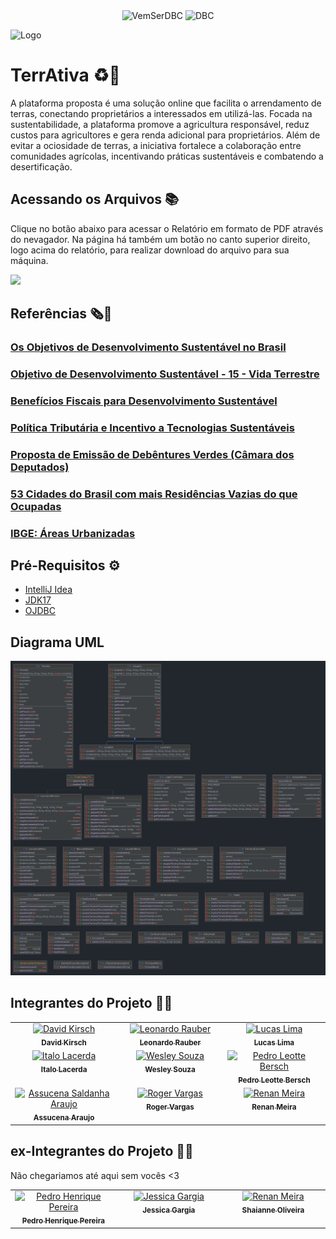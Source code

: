 <div align="center">
  <img alt="VemSerDBC" src="https://img.shields.io/badge/Vem Ser 13-00599C?style=for-the-badge&logo=java&logoColor=white">
  <img alt="DBC" src="https://img.shields.io/badge/DBC-00599C?style=for-the-badge&logo=java&logoColor=white">
</div>

![Logo](https://i.ibb.co/28k8rQj/p2.png)

# TerrAtiva ♻️🌱

A plataforma proposta é uma solução online que facilita o arrendamento de terras, conectando proprietários a interessados em utilizá-las. Focada na sustentabilidade, a plataforma promove a agricultura responsável, reduz custos para agricultores e gera renda adicional para proprietários. Além de evitar a ociosidade de terras, a iniciativa fortalece a colaboração entre comunidades agrícolas, incentivando práticas sustentáveis e combatendo a desertificação.

## Acessando os Arquivos 📚

Clique no botão abaixo para acessar o Relatório em formato de PDF através do nevagador. Na página há também um botão no canto superior direito, logo acima do relatório, para realizar download do arquivo para sua máquina.

<a href="https://github.com/lucasbernardodev/vs13-squad8-TerrAtiva/blob/main/Relat%C3%B3rio%20(Squad8).pdf"><img src="https://img.shields.io/badge/Download-Relat%C3%B3rio_Final-blue"/></a>

## Referências 🗞️📰

### [Os Objetivos de Desenvolvimento Sustentável no Brasil](https://brasil.un.org/pt-br)

### [Objetivo de Desenvolvimento Sustentável - 15 - Vida Terrestre](https://www.ipea.gov.br/ods/ods15.html)

### [Benefícios Fiscais para Desenvolvimento Sustentável](https://www.conjur.com.br/2023-jun-12/elaise-sestrem-beneficios-fiscais-desenvolvimento-sustentavel/)

### [Política Tributária e Incentivo a Tecnologias Sustentáveis](https://www.ipea.gov.br/cts/pt/central-de-conteudo/artigos/artigos/309-politica-tributaria-e-incentivo-a-tecnologias-sustentaveis-o-brasil-na-contramao)

### [Proposta de Emissão de Debêntures Verdes (Câmara dos Deputados)](https://www.camara.leg.br/noticias/852063-proposta-permite-a-emissao-de-debentures-incentivadas-para-projetos-sus%20tentaveis/)

### [53 Cidades do Brasil com mais Residências Vazias do que Ocupadas](https://www.nsctotal.com.br/noticias/conheca-as-53-cidades-do-brasil-com-mais-residencias-vazias-do-que-ocupadas#:~:text=Arroio%20do%20Sal%20%28RS%29%20%E2%80%93%2076%2C2%25%20Xangri-l%C3%A1%20%28RS%29,%E2%80%93%2068%2C3%25%20Pontal%20do%20Paran%C3%A1%20%28PR%29%20%E2%80%93%2068%2C1%25)

### [IBGE: Áreas Urbanizadas](https://www.ibge.gov.br/geociencias/cartas-e-mapas/redes-geograficas/15789-areas-urbanizadas.html)

## Pré-Requisitos ⚙️

- [IntelliJ Idea](https://www.jetbrains.com/idea/)
- [JDK17](https://www.oracle.com/java/technologies/downloads/)
- [OJDBC](https://www.oracle.com/database/technologies/appdev/jdbc-downloads.html)

## Diagrama UML

![uml](assets/terrativa-uml.png)

## Integrantes do Projeto 👨‍💻

<!-- ALL-CONTRIBUTORS-LIST:START - Do not remove or modify this section -->
<!-- prettier-ignore-start -->
<!-- markdownlint-disable -->
<table>
  <tbody>
    <tr>
      <td align="center" valign="top" width="14.28%"><a href="https://www.github.com/DavidKirsch-DBC"><img src="https://avatars.githubusercontent.com/u/153624310?v=4" width="100px;" alt="David Kirsch"/><br /><sub><b>David Kirsch</b></sub></a><br /></td>
      <td align="center" valign="top" width="14.28%"><a href="https://www.github.com/Leonardo-Rauber"><img src="https://media.licdn.com/dms/image/D4D03AQEK6cgB9dALFw/profile-displayphoto-shrink_800_800/0/1673825154756?e=1709769600&v=beta&t=3ShzbURNX_-bUH-OR4-jj1jaSRite3cMR4W2JhqYaIA" width="100px;" alt="Leonardo Rauber"/><br /><sub><b>Leonardo Rauber</b></sub></a><br /></td>
      <td align="center" valign="top" width="14.28%"><a href="https://www.github.com/lucasbernardodev"><img src="https://media.licdn.com/dms/image/D4D03AQGlVZDL_zXGYw/profile-displayphoto-shrink_800_800/0/1701705256375?e=1709769600&v=beta&t=aLGO9J147YOI3TA_LCHP0zq9bd-iq1mLEI0g-bDs79o" width="100px;" alt="Lucas Lima"/><br /><sub><b>Lucas Lima</b></sub></a><br /></td>
    </tr>
        <tr>
      <td align="center" valign="top" width="14.28%"><a href="https://www.github.com/ItaloLacerda"><img src="https://media.licdn.com/dms/image/D4D03AQHKAd_8nQK77Q/profile-displayphoto-shrink_800_800/0/1691340581250?e=1709769600&v=beta&t=fLatK97mTsH1QTaNnJpt655mJiYiDxlng6wDC71-2po" width="100px;" alt="Italo Lacerda"/><br /><sub><b>Italo Lacerda</b></sub></a><br /></td>
          <td align="center" valign="top" width="14.28%"><a href="https://github.com/wesleysousaa"><img src="https://avatars.githubusercontent.com/u/47366440?v=4" width="100px;" alt="Wesley Souza"/><br /><sub><b>Wesley Souza</b></sub></a></td>
      <td align="center" valign="top" width="14.28%"><a href="https://www.github.com/PedroBersch"><img src="https://avatars.githubusercontent.com/u/113629864?v=4" width="100px;" alt="Pedro Leotte Bersch"/><br /><sub><b>Pedro Leotte Bersch
</b></sub></a><br /></td>
    </tr>
        <tr>
      <td align="center" valign="top" width="14.28%"><a href="https://github.com/AssucenaSaldanhaa"><img src="https://avatars.githubusercontent.com/u/118921604?v=4" width="100px;" alt="Assucena Saldanha Araujo"/><br /><sub><b>Assucena Araujo</b></sub></a><br /></td>
      <td align="center" valign="top" width="14.28%"><a href="https://www.github.com/rogervargass"><img src="https://avatars.githubusercontent.com/u/70342776?v=4" width="100px;" alt="Roger Vargas"/><br /><sub><b>Roger Vargas
</b></sub></a><br /></td>
      <td align="center" valign="top" width="14.28%"><a href="https://github.com/RenanStMeira"><img src="https://avatars.githubusercontent.com/u/122182644?v=4" width="100px;" alt="Renan Meira"/><br /><sub><b>Renan Meira</b></sub></a><br /></td>
    </tr>
  </tbody>
</table>

## ex-Integrantes do Projeto 👨‍💻

Não chegariamos até aqui sem vocês <3

<table>
<tbody>
    </tr>
        <tr>
            <td align="center" valign="top" width="14.28%"><a href="https://www.github.com/pedrohpdo"><img src="https://avatars.githubusercontent.com/u/113143071?v=4" width="100px;" alt="Pedro Henrique Pereira"/><br /><sub><b>Pedro Henrique Pereira</b></sub></a><br /></td>
      <td align="center" valign="top" width="14.28%"><a href="https://www.github.com/Jessica-Garcia"><img src="https://avatars.githubusercontent.com/u/53917707?v=4" width="100px;" alt="Jessica Gargia"/><br /><sub><b>Jessica Gargia</b></sub></a><br /></td>
      <td align="center" valign="top" width="14.28%"><a href="https://www.github.com/Shaienne23"><img src="https://avatars.githubusercontent.com/u/137116404?v=4" width="100px;" alt="Renan Meira"/><br /><sub><b>Shaianne Oliveira</b></sub></a><br /></td>
    </tr>
  </tbody>
  </table>
